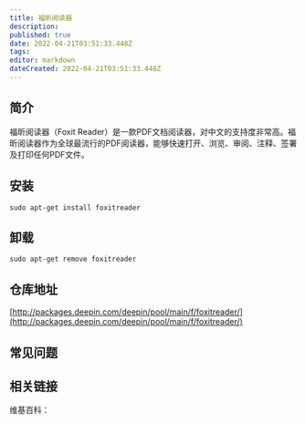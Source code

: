 ```yaml
---
title: 福昕阅读器
description: 
published: true
date: 2022-04-21T03:51:33.448Z
tags: 
editor: markdown
dateCreated: 2022-04-21T03:51:33.448Z
---
```


## 简介

福昕阅读器（Foxit Reader）是一款PDF文档阅读器，对中文的支持度非常高。福昕阅读器作为全球最流行的PDF阅读器，能够快速打开、浏览、审阅、注释、签署及打印任何PDF文件。

## 安装

`sudo apt-get install foxitreader`

## 卸载

`sudo apt-get remove foxitreader`

## 仓库地址

[http://packages.deepin.com/deepin/pool/main/f/foxitreader/](http://packages.deepin.com/deepin/pool/main/f/foxitreader/)


## 常见问题


## 相关链接

维基百科：
